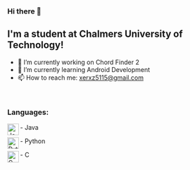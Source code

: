 ### Hi there 👋

## I'm a student at Chalmers University of Technology!
- 🔭 I’m currently working on Chord Finder 2
- 🌱 I’m currently learning Android Development
- 📫 How to reach me: xerxz5115@gmail.com

<br/>

### Languages:
<p>- <img align="left" alt="Java" width="26px" src="https://image.flaticon.com/icons/png/512/226/226777.png"/>Java</p>
<p>- <img align="left" alt="Python" width="26px" src="https://cdn3.iconfinder.com/data/icons/logos-and-brands-adobe/512/267_Python-512.png"/>Python</p>
<p>- <img align="left" alt="C" width="26px" src="https://cdn.iconscout.com/icon/free/png-512/c-programming-569564.png"/>C</p>
 
